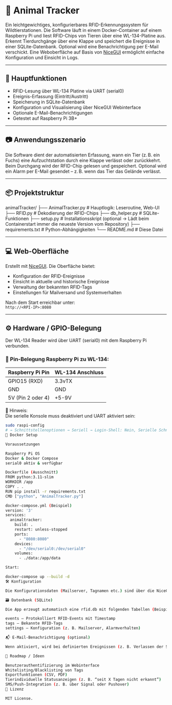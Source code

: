 # 🐾 Animal Tracker

Ein leichtgewichtiges, konfigurierbares RFID-Erkennungssystem für Wildtierstationen. Die Software läuft in einem Docker-Container auf einem Raspberry Pi und liest RFID-Chips von Tieren über eine WL-134-Platine aus. Erkennt Tierdurchgänge über eine Klappe und speichert die Ereignisse in einer SQLite-Datenbank. Optional wird eine Benachrichtigung per E-Mail verschickt. Eine Weboberfläche auf Basis von [NiceGUI](https://nicegui.io) ermöglicht einfache Konfiguration und Einsicht in Logs.

---

## 🔧 Hauptfunktionen

- RFID-Lesung über WL-134 Platine via UART (serial0)
- Ereignis-Erfassung (Eintritt/Austritt)
- Speicherung in SQLite-Datenbank
- Konfiguration und Visualisierung über NiceGUI Webinterface
- Optionale E-Mail-Benachrichtigungen
- Getestet auf Raspberry Pi 3B+

---

## 📷 Anwendungsszenario

Die Software dient der automatisierten Erfassung, wann ein Tier (z. B. ein Fuchs) eine Aufzuchtstation durch eine Klappe verlässt oder zurückkehrt. Beim Durchgang wird der RFID-Chip gelesen und gespeichert. Optional wird ein Alarm per E-Mail gesendet – z. B. wenn das Tier das Gelände verlässt.

---

## 📦 Projektstruktur

animalTracker/
├── AnimalTracker.py # Hauptlogik: Leseroutine, Web-UI
├── RFID.py # Dekodierung der RFID-Chips
├── db_helper.py # SQLite-Funktionen
├── setup.py # Installationsskript (optional -> Lädt beim Containerstart immer die neueste Version vom Repository)
├── requirements.txt # Python-Abhängigkeiten
└── README.md # Diese Datei


---

## 💻 Web-Oberfläche

Erstellt mit [NiceGUI](https://nicegui.io). Die Oberfläche bietet:

- Konfiguration der RFID-Ereignisse
- Einsicht in aktuelle und historische Ereignisse
- Verwaltung der bekannten RFID-Tags
- Einstellungen für Mailversand und Systemverhalten

Nach dem Start erreichbar unter:  
`http://<RPI-IP>:8080`

---

## ⚙️ Hardware / GPIO-Belegung

Der WL-134 Reader wird über UART (serial0) mit dem Raspberry Pi verbunden.

### 📌 Pin-Belegung Raspberry Pi zu WL-134:

Raspberry Pi Pin  | WL-134 Anschluss |
----------------- | ---------------- |
GPIO15 (RXD)      | 3.3vTX           |
GND               | GND              |
5V (Pin 2 oder 4) | +5-9V            |


📝 Hinweis:  
Die serielle Konsole muss deaktiviert und UART aktiviert sein:

```bash
sudo raspi-config
# → Schnittstellenoptionen → Seriell → Login-Shell: Nein, Serielle Schnittstelle: Ja
🐳 Docker Setup

Voraussetzungen

Raspberry Pi OS
Docker & Docker Compose
serial0 aktiv & verfügbar

Dockerfile (Ausschnitt)
FROM python:3.11-slim
WORKDIR /app
COPY . .
RUN pip install -r requirements.txt
CMD ["python", "AnimalTracker.py"]

docker-compose.yml (Beispiel)
version: '3'
services:
  animaltracker:
    build: .
    restart: unless-stopped
    ports:
      - "8080:8080"
    devices:
      - "/dev/serial0:/dev/serial0"
    volumes:
      - ./data:/app/data

Start:

docker-compose up --build -d
🛠 Konfiguration

Die Konfigurationsdaten (Mailserver, Tagnamen etc.) sind über die NiceGUI-Weboberfläche einstellbar. Änderungen werden automatisch in der SQLite-Datenbank gespeichert.

🗃️ Datenbank (SQLite)

Die App erzeugt automatisch eine rfid.db mit folgenden Tabellen (Beispielstruktur):

events – Protokolliert RFID-Events mit Timestamp
tags – Bekannte RFID-Tags
settings – Konfiguration (z. B. Mailserver, Alarmverhalten)

📬 E-Mail-Benachrichtigung (optional)

Wenn aktiviert, wird bei definierten Ereignissen (z. B. Verlassen der Station) eine E-Mail versendet. Die SMTP-Daten sind über das Webinterface einstellbar.

🚧 Roadmap / Ideen

Benutzerauthentifizierung im Webinterface
Whitelisting/Blacklisting von Tags
Exportfunktionen (CSV, PDF)
Tierindividuelle Statusanzeigen (z. B. “seit X Tagen nicht erkannt”)
SMS/Push-Integration (z. B. über Signal oder Pushover)
🐾 Lizenz 

MIT License.